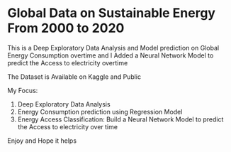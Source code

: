 # Global Data on Sustainable Energy From 2000 to 2020
This is a Deep Exploratory Data Analysis and Model prediction on Global Energy Consumption overtime and I Added a Neural Network Model to predict the Access to electricity overtime 

The Dataset is Available on Kaggle and Public

My Focus:
1. Deep Exploratory Data Analysis
2. Energy Consumption prediction using  Regression Model
3. Energy Access Classification: Build a Neural Network Model to predict the Access to electricity over time

Enjoy and Hope it helps 
